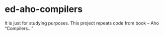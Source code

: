 # ed-aho-compilers
It is just for studying purposes. This project repeats code from book – Aho “Compilers...”
